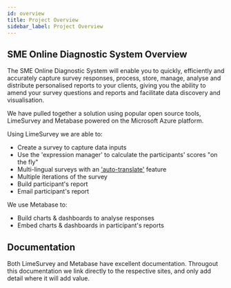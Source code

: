 ```yaml
---
id: overview
title: Project Overview
sidebar_label: Project Overview
---
```


## SME Online Diagnostic System Overview

The SME Online Diagnostic System will enable you to quickly, efficiently and accurately capture survey responses, process, store, manage, analyse and distribute personalised reports to your clients, giving you the ability to amend your survey questions and reports and facilitate data discovery and visualisation.

We have pulled together a solution using popular open source tools, LimeSurvey and Metabase powered on the Microsoft Azure platform.

Using LimeSurvey we are able to:

- Create a survey to capture data inputs
- Use the 'expression manager' to calculate the participants' scores "on the fly"
- Multi-lingual surveys with an ['auto-translate'](https://manual.limesurvey.org/Quick-translation) feature
- Multiple iterations of the survey
- Build participant's report
- Email participant's report

We use Metabase to:

- Build charts & dashboards to analyse responses
- Embed charts & dashboards in participant's reports

## Documentation

Both LimeSurvey and Metabase have excellent documentation.  Througout this documentation we link directly to the respective sites, and only add detail where it will add value.